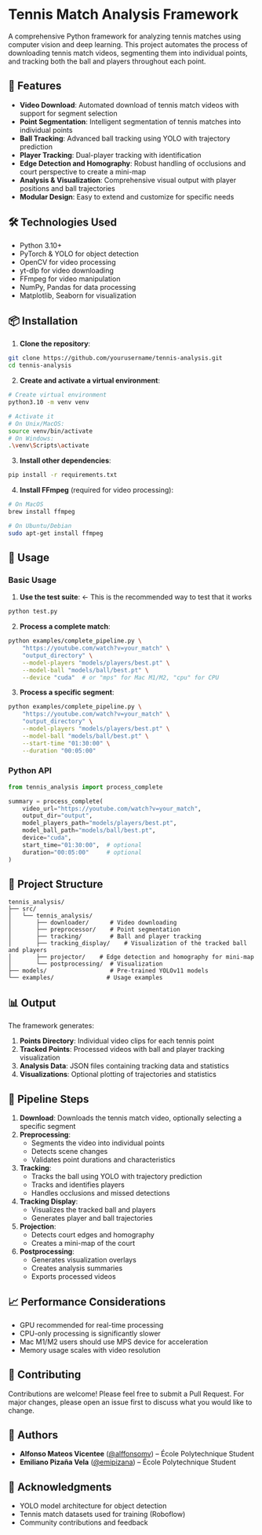 # Tennis Match Analysis Framework

A comprehensive Python framework for analyzing tennis matches using computer vision and deep learning. This project automates the process of downloading tennis match videos, segmenting them into individual points, and tracking both the ball and players throughout each point.

## 🎾 Features

- **Video Download**: Automated download of tennis match videos with support for segment selection
- **Point Segmentation**: Intelligent segmentation of tennis matches into individual points
- **Ball Tracking**: Advanced ball tracking using YOLO with trajectory prediction
- **Player Tracking**: Dual-player tracking with identification
- **Edge Detection and Homography**: Robust handling of occlusions and court perspective to create a mini-map
- **Analysis & Visualization**: Comprehensive visual output with player positions and ball trajectories
- **Modular Design**: Easy to extend and customize for specific needs

## 🛠 Technologies Used

- Python 3.10+
- PyTorch & YOLO for object detection
- OpenCV for video processing
- yt-dlp for video downloading
- FFmpeg for video manipulation
- NumPy, Pandas for data processing
- Matplotlib, Seaborn for visualization

## 📦 Installation

1. **Clone the repository**:
```bash
git clone https://github.com/yourusername/tennis-analysis.git
cd tennis-analysis
```

2. **Create and activate a virtual environment**:
```bash
# Create virtual environment
python3.10 -m venv venv

# Activate it
# On Unix/MacOS:
source venv/bin/activate
# On Windows:
.\venv\Scripts\activate
```

3. **Install other dependencies**:
```bash
pip install -r requirements.txt
```

4. **Install FFmpeg** (required for video processing):
```bash
# On MacOS
brew install ffmpeg

# On Ubuntu/Debian
sudo apt-get install ffmpeg
```

## 🚀 Usage

### Basic Usage

1. **Use the test suite**: <- This is the recommended way to test that it works
```bash
python test.py
```

2. **Process a complete match**:
```bash
python examples/complete_pipeline.py \
    "https://youtube.com/watch?v=your_match" \
    "output_directory" \
    --model-players "models/players/best.pt" \
    --model-ball "models/ball/best.pt" \
    --device "cuda"  # or "mps" for Mac M1/M2, "cpu" for CPU
```

3. **Process a specific segment**:
```bash
python examples/complete_pipeline.py \
    "https://youtube.com/watch?v=your_match" \
    "output_directory" \
    --model-players "models/players/best.pt" \
    --model-ball "models/ball/best.pt" \
    --start-time "01:30:00" \
    --duration "00:05:00"
```

### Python API

```python
from tennis_analysis import process_complete

summary = process_complete(
    video_url="https://youtube.com/watch?v=your_match",
    output_dir="output",
    model_players_path="models/players/best.pt",
    model_ball_path="models/ball/best.pt",
    device="cuda",
    start_time="01:30:00",  # optional
    duration="00:05:00"     # optional
)
```

## 📁 Project Structure

```
tennis_analysis/
├── src/
│   └── tennis_analysis/
│       ├── downloader/      # Video downloading
│       ├── preprocessor/    # Point segmentation
│       ├── tracking/        # Ball and player tracking
│       ├── tracking_display/    # Visualization of the tracked ball and players
│       ├── projector/    # Edge detection and homography for mini-map
│       └── postprocessing/  # Visualization
├── models/                  # Pre-trained YOLOv11 models
└── examples/               # Usage examples
```

## 📊 Output

The framework generates:
1. **Points Directory**: Individual video clips for each tennis point
2. **Tracked Points**: Processed videos with ball and player tracking visualization
3. **Analysis Data**: JSON files containing tracking data and statistics
4. **Visualizations**: Optional plotting of trajectories and statistics

## 🔧 Pipeline Steps

1. **Download**: Downloads the tennis match video, optionally selecting a specific segment
2. **Preprocessing**: 
   - Segments the video into individual points
   - Detects scene changes
   - Validates point durations and characteristics
3. **Tracking**:
   - Tracks the ball using YOLO with trajectory prediction
   - Tracks and identifies players
   - Handles occlusions and missed detections
4. **Tracking Display**:
   - Visualizes the tracked ball and players
   - Generates player and ball trajectories
5. **Projection**:
   - Detects court edges and homography
   - Creates a mini-map of the court
6. **Postprocessing**:
   - Generates visualization overlays
   - Creates analysis summaries
   - Exports processed videos

## 📈 Performance Considerations

- GPU recommended for real-time processing
- CPU-only processing is significantly slower
- Mac M1/M2 users should use MPS device for acceleration
- Memory usage scales with video resolution

## 🤝 Contributing

Contributions are welcome! Please feel free to submit a Pull Request. For major changes, please open an issue first to discuss what you would like to change.

## 👥 Authors

- **Alfonso Mateos Vicentee** ([@alffonsomv](https://github.com/AlffonsoMV)) – École Polytechnique Student
- **Emiliano Pizaña Vela** ([@emipizana](https://github.com/emipizana)) – École Polytechnique Student

## 🙏 Acknowledgments

- YOLO model architecture for object detection
- Tennis match datasets used for training (Roboflow)
- Community contributions and feedback

